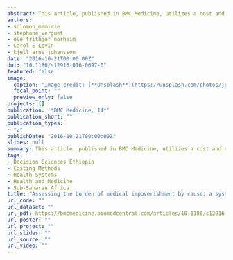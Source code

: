 ```yaml
---
abstract: This article, published in BMC Medicine, utilizes a cost and epidemiological model to propose an assessment of the burden of medical impoverishment in Ethiopia (i.e., the number of households crossing a poverty line due to out-of-pocket (OOP) direct medical expenses). Among 20 leading causes of mortality, the authors estimate the burden of medical impoverishment to be around 350,000 poverty cases, with the top three causes of medical impoverishment attributed to diarrhea, lower respiratory infections, and road injury. In Ethiopia, medical impoverishment is found to be associated with illness occurrence and health services utilization. Although currently used estimates are sensitive to health services utilization, a systematic breakdown of impoverishment due to OOP direct medical costs by cause can provide important information for the design of health policies toward universal health coverage, reduction of direct OOP payments, and poverty alleviation.
authors:
- solomon_memirie
- stephane_verguet
- ole_frithjof_norheim
- Carol E Levin
- kjell_arne_johansson
date: "2016-10-21T00:00:00Z"
doi: "10.1186/s12916-016-0697-0"
featured: false
image:
  caption: 'Image credit: [**Unsplash**](https://unsplash.com/photos/jdD8gXaTZsc)'
  focal_point: ""
  preview_only: false
projects: []
publication: '*BMC Medicine, 14*'
publication_short: ""
publication_types:
- "2"
publishDate: "2016-10-21T00:00:00Z"
slides: null
summary: This article, published in BMC Medicine, utilizes a cost and epidemiological model to propose an assessment of the burden of medical impoverishment in Ethiopia (i.e., the number of households crossing a poverty line due to out-of-pocket (OOP) direct medical expenses). Among 20 leading causes of mortality, the authors estimate the burden of medical impoverishment to be around 350,000 poverty cases, with the top three causes of medical impoverishment attributed to diarrhea, lower respiratory infections, and road injury. In Ethiopia, medical impoverishment is found to be associated with illness occurrence and health services utilization. Although currently used estimates are sensitive to health services utilization, a systematic breakdown of impoverishment due to OOP direct medical costs by cause can provide important information for the design of health policies toward universal health coverage, reduction of direct OOP payments, and poverty alleviation.
tags:
- Decision Sciences Ethiopia
- Costing Methods
- Health Systems
- Health and Medicine
- Sub-Saharan Africa
title: "Assessing the burden of medical impoverishment by cause: a systematic breakdown by disease in Ethiopia"
url_code: ""
url_dataset: ""
url_pdf: https://bmcmedicine.biomedcentral.com/articles/10.1186/s12916-016-0697-0
url_poster: ""
url_project: ""
url_slides: ""
url_source: ""
url_video: ""
---
```



